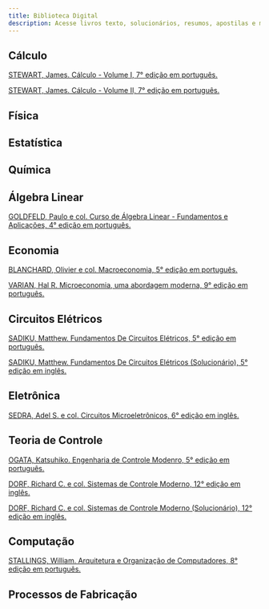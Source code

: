 ```yaml
---
title: Biblioteca Digital
description: Acesse livros texto, solucionários, resumos, apostilas e mais!
---
```



## Cálculo
<a href="https://raw.githubusercontent.com/html-3/eca/main/calc/calc1-stewart7.pdf" target="_blank">STEWART, James. Cálculo - Volume I, 7° edição em português.</a>

<a href="https://raw.githubusercontent.com/html-3/eca/main/calc/calc2-stewart7.pdf" target="_blank">STEWART, James. Cálculo - Volume II, 7° edição em português.</a>

## Física

## Estatística

## Química

## Álgebra Linear
<a href="https://raw.githubusercontent.com/html-3/eca/main/alglin/alglin-goldfeld3.pdf" target="_blank">GOLDFELD, Paulo e col. Curso de Álgebra Linear - Fundamentos e Aplicações, 4° edição em português.</a>

## Economia
<a href="https://raw.githubusercontent.com/html-3/eca/main/econ/econ-blanchard5.pdf" target="_blank">BLANCHARD, Olivier e col. Macroeconomia, 5° edição em português.</a>

<a href="https://raw.githubusercontent.com/html-3/eca/main/econ/econ-varian9.pdf" target="_blank">VARIAN, Hal R. Microeconomia, uma abordagem moderna, 9° edição em português.</a>

## Circuitos Elétricos
<a href="https://raw.githubusercontent.com/html-3/eca/main/ccc/ccc-sadiku5.pdf" target="_blank">SADIKU, Matthew. Fundamentos De Circuitos Elétricos, 5° edição em português.</a>

<a href="https://raw.githubusercontent.com/html-3/eca/main/ccc/ccc-sadiku5solucionario.pdf" target="_blank">SADIKU, Matthew. Fundamentos De Circuitos Elétricos (Solucionário), 5° edição em inglês.</a>

## Eletrônica
<a href="https://raw.githubusercontent.com/html-3/eca/main/ele1/ele1-sedra6.pdf" target="_blank">SEDRA, Adel S. e col. Circuitos Microeletrônicos, 6° edição em inglês.</a>

## Teoria de Controle
<a href="https://raw.githubusercontent.com/html-3/eca/main/mod/mod-ogata5.pdf" target="_blank">OGATA, Katsuhiko. Engenharia de Controle Modenro, 5° edição em português.</a>

<a href="https://raw.githubusercontent.com/html-3/eca/main/mod/mod-dorf12.pdf" target="_blank">DORF, Richard C. e col. Sistemas de Controle Moderno, 12° edição em inglês.</a>

<a href="https://raw.githubusercontent.com/html-3/eca/main/mod/mod-dorf12solucionario.pdf" target="_blank">DORF, Richard C. e col. Sistemas de Controle Moderno (Solucionário), 12° edição em inglês.</a>

## Computação
<a href="https://raw.githubusercontent.com/html-3/eca/main/sd/sd-stallings8.pdf" target="_blank">STALLINGS, William. Arquitetura e Organização de Computadores, 8° edição em português.</a>

## Processos de Fabricação